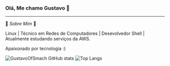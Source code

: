 ### Olá, Me chamo Gustavo 👋
<hr>

💬 _Sobre Mim_ 🙂

Linux | Técnico em Redes de Computadores | Desevolvedor Shell | Atualmente estudando serviços da AWS.

Apaixonado por tecnologia :)

![GustavoOfSmach GitHub stats](https://github-readme-stats.vercel.app/api?username=gustavoofsmach&show_icons=true&theme=transparenttransparent) 
![Top Langs](https://github-readme-stats.vercel.app/api/top-langs/?username=gustavoofsmach&show_icons=true&theme=transparent)
